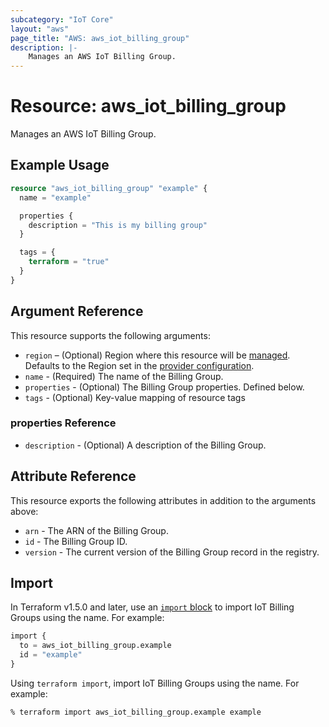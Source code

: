 ```yaml
---
subcategory: "IoT Core"
layout: "aws"
page_title: "AWS: aws_iot_billing_group"
description: |-
    Manages an AWS IoT Billing Group.
---
```


# Resource: aws_iot_billing_group

Manages an AWS IoT Billing Group.

## Example Usage

```terraform
resource "aws_iot_billing_group" "example" {
  name = "example"

  properties {
    description = "This is my billing group"
  }

  tags = {
    terraform = "true"
  }
}
```

## Argument Reference

This resource supports the following arguments:

* `region` – (Optional) Region where this resource will be [managed](https://docs.aws.amazon.com/general/latest/gr/rande.html#regional-endpoints). Defaults to the Region set in the [provider configuration](https://registry.terraform.io/providers/hashicorp/aws/latest/docs#aws-configuration-reference).
* `name` - (Required) The name of the Billing Group.
* `properties` - (Optional) The Billing Group properties. Defined below.
* `tags` - (Optional) Key-value mapping of resource tags

### properties Reference

* `description` - (Optional) A description of the Billing Group.

## Attribute Reference

This resource exports the following attributes in addition to the arguments above:

* `arn` - The ARN of the Billing Group.
* `id` - The Billing Group ID.
* `version` - The current version of the Billing Group record in the registry.

## Import

In Terraform v1.5.0 and later, use an [`import` block](https://developer.hashicorp.com/terraform/language/import) to import IoT Billing Groups using the name. For example:

```terraform
import {
  to = aws_iot_billing_group.example
  id = "example"
}
```

Using `terraform import`, import IoT Billing Groups using the name. For example:

```console
% terraform import aws_iot_billing_group.example example
```
